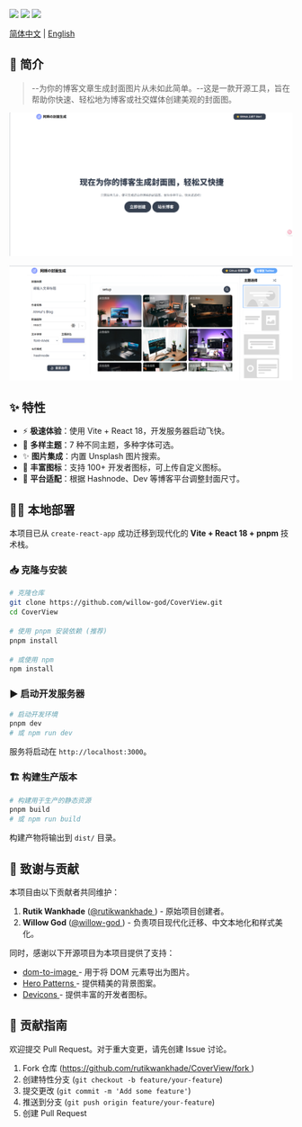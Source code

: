 <p>
<a href="https://github.com/wojackop/cover-creator"><img src="https://img.shields.io/github/stars/rutikwankhade/CoverView.svg?style=social&label=Star"></a>
<a href="https://github.com/wojackop/cover-creator"><img src="https://badges.frapsoft.com/os/v1/open-source.svg?v=103"></a>
<a href="https://lbesson.mit-license.org"><img src="https://img.shields.io/badge/License-MIT-blue.svg"></a>
</p>

<a href="./README.md">简体中文</a> | <a href="./README_EN.md">English</a>

## 📝 简介
>--为你的博客文章生成封面图片从未如此简单。--这是一款开源工具，旨在帮助你快速、轻松地为博客或社交媒体创建美观的封面图。

![示例1](./public/img1.png)

![示例2](./public/img2.png)

## ✨ 特性

- ⚡ **极速体验**：使用 Vite + React 18，开发服务器启动飞快。
- 🌈 **多样主题**：7 种不同主题，多种字体可选。
- ✨ **图片集成**：内置 Unsplash 图片搜索。
- 🌠 **丰富图标**：支持 100+ 开发者图标，可上传自定义图标。
- 💾 **平台适配**：根据 Hashnode、Dev 等博客平台调整封面尺寸。

## 👩‍💻 本地部署

本项目已从 `create-react-app` 成功迁移到现代化的 **Vite + React 18 + pnpm** 技术栈。

### 📥 克隆与安装

```bash
# 克隆仓库
git clone https://github.com/willow-god/CoverView.git
cd CoverView

# 使用 pnpm 安装依赖 (推荐)
pnpm install

# 或使用 npm
npm install
```

### ▶️ 启动开发服务器

```bash
# 启动开发环境
pnpm dev
# 或 npm run dev
```

服务将启动在 `http://localhost:3000`。

### 🏗️ 构建生产版本

```bash
# 构建用于生产的静态资源
pnpm build
# 或 npm run build
```

构建产物将输出到 `dist/` 目录。

## 🙏 致谢与贡献

本项目由以下贡献者共同维护：

1. **Rutik Wankhade** ([@rutikwankhade ](https://github.com/rutikwankhade)) - 原始项目创建者。
2. **Willow God** ([@willow-god ](https://github.com/willow-god)) - 负责项目现代化迁移、中文本地化和样式美化。

同时，感谢以下开源项目为本项目提供了支持：

- [dom-to-image ](https://github.com/tsayen/dom-to-image)- 用于将 DOM 元素导出为图片。
- [Hero Patterns ](https://www.heropatterns.com/)- 提供精美的背景图案。
- [Devicons ](https://github.com/devicons/devicon)- 提供丰富的开发者图标。

## 🤝 贡献指南

欢迎提交 Pull Request。对于重大变更，请先创建 Issue 讨论。

1. Fork 仓库 ([https://github.com/rutikwankhade/CoverView/fork ](https://github.com/rutikwankhade/CoverView/fork))
2. 创建特性分支 (`git checkout -b feature/your-feature`)
3. 提交更改 (`git commit -m 'Add some feature'`)
4. 推送到分支 (`git push origin feature/your-feature`)
5. 创建 Pull Request
